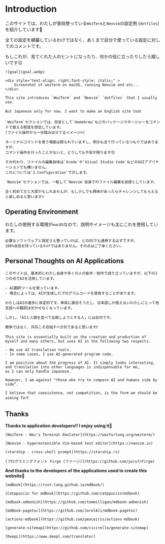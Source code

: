 # Introduction

このサイトでは、わたしが普段使っている`WezTerm`と`Neovim`の設定例 (`dotfiles`) を紹介しています🤗

全ての設定を網羅しているわけではなく、あくまで自分で使っている設定に対してのコメントです。

もしこれが、見てくれた人のヒントになったり、何かの役に立ったりしたら嬉しいです😌

```admonish success title=""
![goal](goal.webp)

<div style="text-align: right;font-style: italic;" >
    Screenshot of wezterm on macOS, running Neovim and etc...
</div>
```

```admonish fail title=""
This site introduces `WezTerm` and `Neovim` `dotfiles` that I usually use.

But Japanese only for now. I want to make an English site too❗
```

```admonish note title="このサイトが想定している読者"
`WezTerm`セクションでは、目安として`Homebrew`などのパッケージマネージャーをコマンドで扱える程度を想定しています。
(ファイル操作から一歩踏み出せてるイメージ☺️)

ターミナルコマンドを使う場面は限られていますし、例示も全て行っているつもりではありますが、
コマンド操作を行ったことがないと、どうしても不安が残ります😓

その代わり、ファイルの編集自体は`Xcode`や`Visual Studio Code`などのGUIアプリケーションでも構いません。
これについては`3.Configuration`で示します。
```

```admonish note title=""
`Neovim`セクションでは、一転して`Neovim`自身でのファイル編集を前提としています。

全く初めてだと大変かもしれませんが、もし少しでも興味があったらチャレンジしてもらえると楽しめると思います☺️
```

## Operating Environment

わたしの使用する環境が`macOS`なので、説明やイメージも主にこれを使用しています。

```admonish warning
必要なソフトウェアと設定さえ整っていれば、どのOSでも通用するはずですが、
100%自信を持っているわけではありません。その点はご了承ください。
```

## Personal Thoughts on AI Applications

```admonish abstract title=""
このサイトは、基本的にわたし自身や多くの人の創作・制作で成り立っていますが、以下の2つの点でAIを活用しています。

- AI翻訳ツールを使っています。
- 場合によっては、AIが生成したプログラムコードを使用することがあります。

わたしはAIの進歩に肯定的です。単純に面白そうだし、日本語しか扱えないわたしにとって他言語への翻訳は欠かせなくなっています。

しかし、「AIと人間を並べて比較しようとする人」には反対です。

競争ではなく、共存こそ目指すべき形であると思います❗
```

```admonish abstract title=""
This site is essentially built on the creation and production of myself and many others, but uses AI in the following two respects.

- We use AI translation tools.
- In some cases, I use AI-generated program code.

I am positive about the progress of AI. It simply looks interesting, and translation into other languages is indispensable for me,
as I can only handle Japanese.

However, I am against "those who try to compare AI and humans side by side”.

I believe that coexistence, not competition, is the form we should be aiming for❗
```

## Thanks

**Thanks to application developers!! I enjoy using it💓**

```admonish info title=""
[WezTerm - Wez's Terminal Emulator](https://wezfurlong.org/wezterm/)

[Neovim - hyperextensible Vim-based text editor](https://neovim.io)

[starship - cross-shell prompt](https://starship.rs)

[プログラミングフォント Firge (ファージ)](https://github.com/yuru7/Firge)
```

**And thanks to the developers of the applications used to create this website🤗**

```admonish info title=""
[mdBook](https://rust-lang.github.io/mdBook/)

[Catppuccin for mdBook](https://github.com/catppuccin/mdbook)

[mdbook-admonish](https://github.com/tommilligan/mdbook-admonish)

[mdBook-pagetoc](https://github.com/JorelAli/mdBook-pagetoc)

[actions-mdbook](https://github.com/peaceiris/actions-mdbook)

[generate-sitemap](https://github.com/cicirello/generate-sitemap)

[DeepL](https://www.deepl.com/translator)
```
